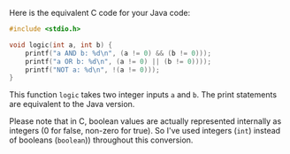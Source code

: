 Here is the equivalent C code for your Java code:

```c
#include <stdio.h>

void logic(int a, int b) {
    printf("a AND b: %d\n", (a != 0) && (b != 0)));
    printf("a OR b: %d\n", (a != 0) || (b != 0))));
    printf("NOT a: %d\n", !(a != 0)));
}
```
This function `logic` takes two integer inputs `a` and `b`. The print statements are equivalent to the Java version. 

Please note that in C, boolean values are actually represented internally as integers (0 for false, non-zero for true). So I've used integers (`int`) instead of booleans (`boolean`)) throughout this conversion.
